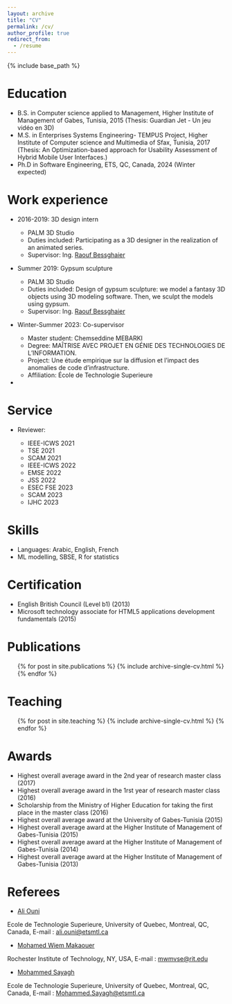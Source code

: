 ```yaml
---
layout: archive
title: "CV"
permalink: /cv/
author_profile: true
redirect_from:
  - /resume
---
```


{% include base_path %}

Education
======
* B.S. in Computer science applied to Management, Higher Institute of Management of Gabes, Tunisia, 2015 (Thesis: Guardian Jet - Un jeu vidéo en 3D)
* M.S. in Enterprises Systems Engineering- TEMPUS Project, Higher Institute of Computer science and Multimedia of Sfax, Tunisia, 2017 (Thesis: An Optimization-based approach for Usability Assessment of Hybrid Mobile User Interfaces.)
* Ph.D in Software Engineering, ETS, QC, Canada, 2024 (Winter expected)

Work experience
======
* 2016-2019: 3D design intern
  * PALM 3D Studio 
  * Duties included: Participating as a 3D designer in the realization of an animated series.
  * Supervisor: Ing. [Raouf Bessghaier](https://www.linkedin.com/in/bessghaier-raouf/)

* Summer 2019: Gypsum sculpture
  * PALM 3D Studio 
  * Duties included: Design of gypsum sculpture: we model a fantasy 3D objects using 3D modeling software. Then, we sculpt the models using gypsum.
  * Supervisor: Ing. [Raouf Bessghaier](https://www.linkedin.com/in/bessghaier-raouf/)
    
* Winter-Summer 2023: Co-supervisor
   * Master student: Chemseddine MEBARKI
   * Degree: MAÎTRISE AVEC PROJET EN GÉNIE DES TECHNOLOGIES DE L’INFORMATION.
   * Project: Une étude empirique sur la diffusion et l’impact des anomalies de code d’infrastructure.
   * Affiliation: École de Technologie Superieure
     

* 
Service
======
* Reviewer:

  - IEEE-ICWS 2021
  - TSE 2021
  - SCAM 2021
  - IEEE-ICWS 2022
  - EMSE 2022
  - JSS 2022
  - ESEC FSE 2023
  - SCAM 2023
  - IJHC 2023
  
  
Skills
======
* Languages: Arabic, English, French
* ML modelling, SBSE, R for statistics

Certification
======
* English British Council (Level b1) (2013)
* Microsoft technology associate for HTML5 applications development fundamentals (2015)

Publications
======
  <ul>{% for post in site.publications %}
    {% include archive-single-cv.html %}
  {% endfor %}</ul>
  

Teaching
======
  <ul>{% for post in site.teaching %}
    {% include archive-single-cv.html %}
  {% endfor %}</ul>
  
Awards
======

* Highest overall average award in the 2nd year of research master class (2017)
* Highest overall average award in the 1rst year of research master class (2016)
* Scholarship from the Ministry of Higher Education for taking the first place in the master class (2016)
* Highest overall average award at the University of Gabes-Tunisia (2015)
* Highest overall average award at the Higher Institute of Management of Gabes-Tunisia (2015)
* Highest overall average award at the Higher Institute of Management of Gabes-Tunisia (2014)
* Highest overall average award at the Higher Institute of Management of Gabes-Tunisia (2013)

Referees
======  

* [Ali Ouni](https://ouniali.github.io)
  
Ecole de Technologie Superieure, University of Quebec, Montreal, QC, Canada, E-mail : ali.ouni@etsmtl.ca

* [Mohamed Wiem Makaouer](https://www.rit.edu/directory/mwmvse-mohamed-wiem-mkaouer)
  
Rochester Institute of Technology, NY, USA, E-mail : mwmvse@rit.edu

* [Mohammed Sayagh](https://msayagh.github.io)
  
Ecole de Technologie Superieure, University of Quebec, Montreal, QC, Canada, E-mail : Mohammed.Sayagh@etsmtl.ca



